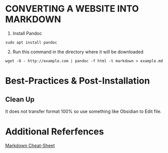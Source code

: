 # CONVERTING A WEBSITE INTO MARKDOWN

1. Install Pandoc

```
sudo apt install pandoc
```

2. Run this command in the directory where it will be downloaded

```
wget -O - http://example.com | pandoc -f html -t markdown > example.md
```

# Best-Practices & Post-Installation

## Clean Up

It does not transfer format 100% so use something like Obsidian to Edit file. 

# Additional Referfences

[Markdown Cheat-Sheet](https://github.com/dpd696/cheat-sheets/blob/main/misc/markdown.md)